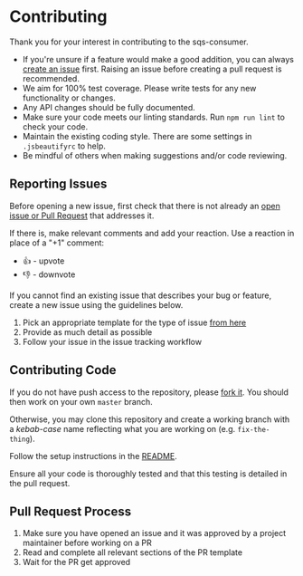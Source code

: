 # Contributing

Thank you for your interest in contributing to the sqs-consumer. 

* If you're unsure if a feature would make a good addition, you can always [create an issue](https://github.com/bbc/sqs-consumer/issues/new) first. Raising an issue before creating a pull request is recommended. 
* We aim for 100% test coverage. Please write tests for any new functionality or changes.
* Any API changes should be fully documented.
* Make sure your code meets our linting standards. Run `npm run lint` to check your code.
* Maintain the existing coding style. There are some settings in `.jsbeautifyrc` to help.
* Be mindful of others when making suggestions and/or code reviewing.



## Reporting Issues
Before opening a new issue, first check that there is not already an [open issue or Pull Request](https://github.com/bbc/sqs-consumer/issues?utf8=%E2%9C%93&q=is%3Aopen) that addresses it.

If there is, make relevant comments and add your reaction. Use a reaction in place of a "+1" comment:
* 👍 - upvote
* 👎 - downvote

If you cannot find an existing issue that describes your bug or feature, create a new issue using the guidelines below.

1. Pick an appropriate template for the type of issue [from here](https://github.com/bbc/sqs-consumer/issues/choose)
2. Provide as much detail as possible
3. Follow your issue in the issue tracking workflow

## Contributing Code
If you do not have push access to the repository, please [fork it](https://help.github.com/en/articles/fork-a-repo). You should then work on your own `master` branch.

Otherwise, you may clone this repository and create a working branch with a _kebab-case_ name reflecting what you are working on (e.g. `fix-the-thing`).

Follow the setup instructions in the [README](../README.md).

Ensure all your code is thoroughly tested and that this testing is detailed in the pull request.

## Pull Request Process
1. Make sure you have opened an issue and it was approved by a project maintainer before working on a PR
2. Read and complete all relevant sections of the PR template
3. Wait for the PR get approved
